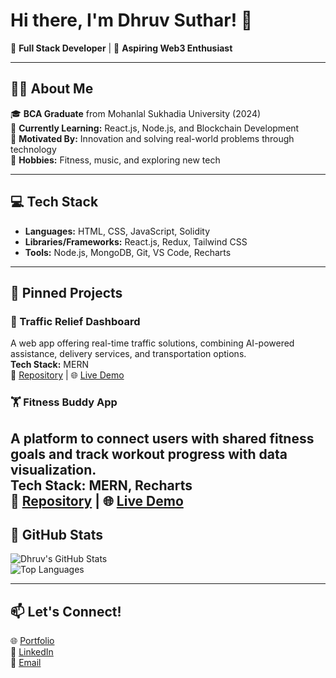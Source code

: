 # Hi there, I'm Dhruv Suthar! 👋  
🚀 **Full Stack Developer** | 🌟 **Aspiring Web3 Enthusiast**

---

## 👩‍💻 **About Me**
🎓 **BCA Graduate** from Mohanlal Sukhadia University (2024)  
🌱 **Currently Learning:** React.js, Node.js, and Blockchain Development  
🎯 **Motivated By:** Innovation and solving real-world problems through technology  
🎵 **Hobbies:** Fitness, music, and exploring new tech  

---

## 💻 **Tech Stack**
- **Languages:** HTML, CSS, JavaScript, Solidity  
- **Libraries/Frameworks:** React.js, Redux, Tailwind CSS  
- **Tools:** Node.js, MongoDB, Git, VS Code, Recharts  

---

## 📌 **Pinned Projects**

### 🚦 Traffic Relief Dashboard  
A web app offering real-time traffic solutions, combining AI-powered assistance, delivery services, and transportation options.  
**Tech Stack:** MERN  
🔗 [Repository](#) | 🌐 [Live Demo](#)

### 🏋️ Fitness Buddy App  
A platform to connect users with shared fitness goals and track workout progress with data visualization.  
**Tech Stack:** MERN, Recharts  
🔗 [Repository](https://spontaneous-clafoutis-e0ec46.netlify.app/) | 🌐 [Live Demo](#)
---

## 🌟 **GitHub Stats**

![Dhruv's GitHub Stats](https://github-readme-stats.vercel.app/api?username=ddhruv8824&show_icons=true&theme=radical)  
![Top Languages](https://github-readme-stats.vercel.app/api/top-langs/?username=ddhruv8824&layout=compact&theme=radical)

---

## 📫 **Let's Connect!**
🌐 [Portfolio](#)  
💼 [LinkedIn](#)  
📧 [Email](#)  
